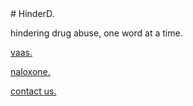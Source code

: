 <div class="embedsocial-forms-iframe" data-ref="1831149e6145291f6de403fa476c41b10141f2c8" data-widget="true" data-height="auto"></div><script>(function(d, s, id){var js; if (d.getElementById(id)) {return;} js = d.createElement(s); js.id = id; js.src = "https://embedsocial.com/cdn/ef.js"; d.getElementsByTagName("head")[0].appendChild(js);}(document, "script", "EmbedSocialFormsScript"));</script>
# HinderD.

hindering drug abuse, one word at a time.

[vaas.](vaas.html)

[naloxone.](narcan.html)

[contact us.](mailto:outreach@hinderd.org)
